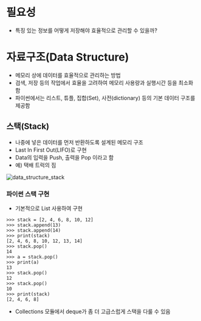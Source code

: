 # 필요성
* 특징 있는 정보를 어떻게 저장해야 효율적으로 관리할 수 있을까?

# 자료구조(Data Structure)
* 메모리 상에 데이터를 효율적으로 관리하는 방법
* 검색, 저장 등의 작업에서 효율을 고려하여 메모리 사용량과 실행시간 등을 최소화 함
* 파이썬에서는 리스트, 튜플, 집합(Set), 사전(dictionary) 등의 기본 데이터 구조를 제공함

## 스택(Stack)
* 나중에 넣은 데이터를 먼저 반환하도록 설계된 메모리 구조
* Last In First Out(LIFO)로 구현
* Data의 입력을 Push, 출력을 Pop 이라고 함
* 예) 택배 트럭의 짐

![data_structure_stack](img/data_structure_stack.png)

### 파이썬 스택 구현
* 기본적으로 List 사용하여 구현
```
>>> stack = [2, 4, 6, 8, 10, 12]
>>> stack.append(13)
>>> stack.append(14)
>>> print(stack)
[2, 4, 6, 8, 10, 12, 13, 14]
>>> stack.pop()
14
>>> a = stack.pop()
>>> print(a)
13
>>> stack.pop()
12
>>> stack.pop()
10
>>> print(stack)
[2, 4, 6, 8]
```

* Collections 모듈에서 deque가 좀 더 고급스럽게 스택을 다룰 수 있음
